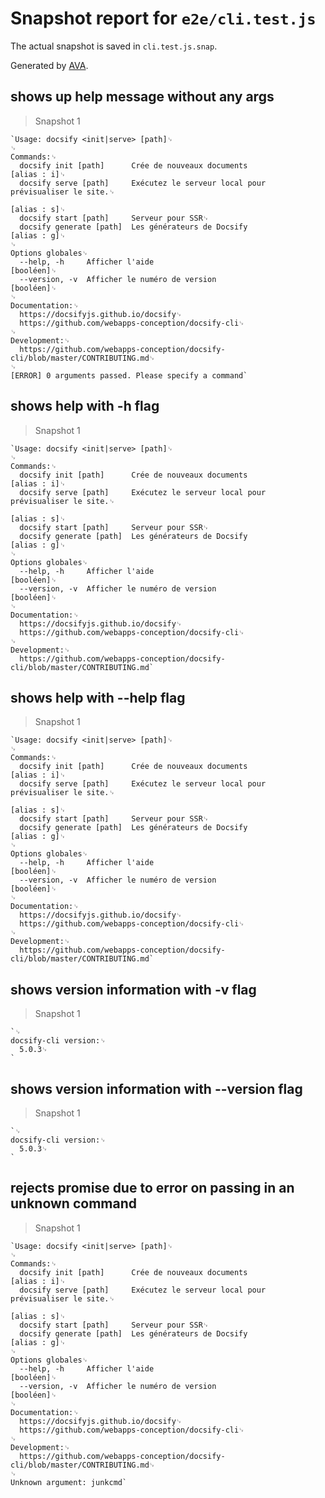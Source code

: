 # Snapshot report for `e2e/cli.test.js`

The actual snapshot is saved in `cli.test.js.snap`.

Generated by [AVA](https://avajs.dev).

## shows up help message without any args

> Snapshot 1

    `Usage: docsify <init|serve> [path]␊
    ␊
    Commands:␊
      docsify init [path]      Crée de nouveaux documents                [alias : i]␊
      docsify serve [path]     Exécutez le serveur local pour prévisualiser le site.␊
                                                                         [alias : s]␊
      docsify start [path]     Serveur pour SSR␊
      docsify generate [path]  Les générateurs de Docsify                [alias : g]␊
    ␊
    Options globales␊
      --help, -h     Afficher l'aide                                       [booléen]␊
      --version, -v  Afficher le numéro de version                         [booléen]␊
    ␊
    Documentation:␊
      https://docsifyjs.github.io/docsify␊
      https://github.com/webapps-conception/docsify-cli␊
    ␊
    Development:␊
      https://github.com/webapps-conception/docsify-cli/blob/master/CONTRIBUTING.md␊
    ␊
    [ERROR] 0 arguments passed. Please specify a command`

## shows help with -h flag

> Snapshot 1

    `Usage: docsify <init|serve> [path]␊
    ␊
    Commands:␊
      docsify init [path]      Crée de nouveaux documents                [alias : i]␊
      docsify serve [path]     Exécutez le serveur local pour prévisualiser le site.␊
                                                                         [alias : s]␊
      docsify start [path]     Serveur pour SSR␊
      docsify generate [path]  Les générateurs de Docsify                [alias : g]␊
    ␊
    Options globales␊
      --help, -h     Afficher l'aide                                       [booléen]␊
      --version, -v  Afficher le numéro de version                         [booléen]␊
    ␊
    Documentation:␊
      https://docsifyjs.github.io/docsify␊
      https://github.com/webapps-conception/docsify-cli␊
    ␊
    Development:␊
      https://github.com/webapps-conception/docsify-cli/blob/master/CONTRIBUTING.md`

## shows help with --help flag

> Snapshot 1

    `Usage: docsify <init|serve> [path]␊
    ␊
    Commands:␊
      docsify init [path]      Crée de nouveaux documents                [alias : i]␊
      docsify serve [path]     Exécutez le serveur local pour prévisualiser le site.␊
                                                                         [alias : s]␊
      docsify start [path]     Serveur pour SSR␊
      docsify generate [path]  Les générateurs de Docsify                [alias : g]␊
    ␊
    Options globales␊
      --help, -h     Afficher l'aide                                       [booléen]␊
      --version, -v  Afficher le numéro de version                         [booléen]␊
    ␊
    Documentation:␊
      https://docsifyjs.github.io/docsify␊
      https://github.com/webapps-conception/docsify-cli␊
    ␊
    Development:␊
      https://github.com/webapps-conception/docsify-cli/blob/master/CONTRIBUTING.md`

## shows version information with -v flag

> Snapshot 1

    `␊
    docsify-cli version:␊
      5.0.3␊
    `

## shows version information with --version flag

> Snapshot 1

    `␊
    docsify-cli version:␊
      5.0.3␊
    `

## rejects promise due to error on passing in an unknown command

> Snapshot 1

    `Usage: docsify <init|serve> [path]␊
    ␊
    Commands:␊
      docsify init [path]      Crée de nouveaux documents                [alias : i]␊
      docsify serve [path]     Exécutez le serveur local pour prévisualiser le site.␊
                                                                         [alias : s]␊
      docsify start [path]     Serveur pour SSR␊
      docsify generate [path]  Les générateurs de Docsify                [alias : g]␊
    ␊
    Options globales␊
      --help, -h     Afficher l'aide                                       [booléen]␊
      --version, -v  Afficher le numéro de version                         [booléen]␊
    ␊
    Documentation:␊
      https://docsifyjs.github.io/docsify␊
      https://github.com/webapps-conception/docsify-cli␊
    ␊
    Development:␊
      https://github.com/webapps-conception/docsify-cli/blob/master/CONTRIBUTING.md␊
    ␊
    Unknown argument: junkcmd`
